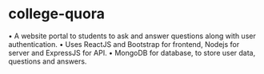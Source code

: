 # college-quora

•	A website portal to students to ask and answer questions along with user authentication. 
•	Uses ReactJS and Bootstrap for frontend, Nodejs for server and ExpressJS for API. 
•	MongoDB for database, to store user data, questions and answers. 
